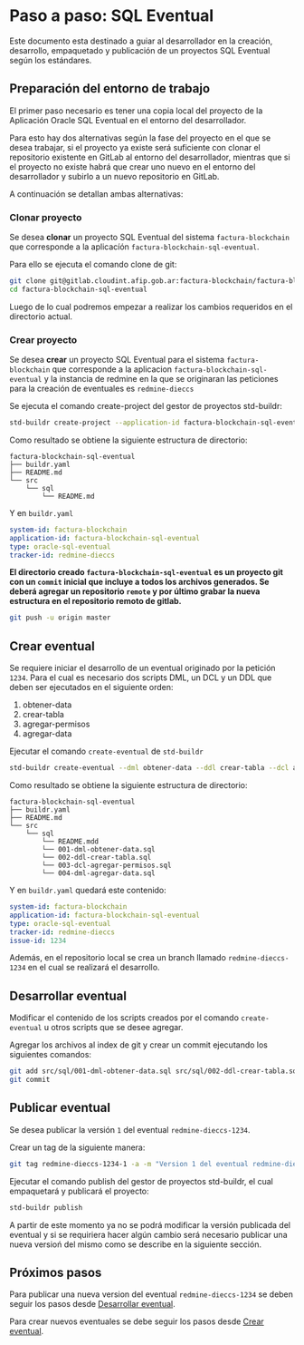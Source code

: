 # Paso a paso: SQL Eventual

Este documento esta destinado a guiar al desarrollador en la creación, desarrollo, empaquetado y publicación de un proyectos SQL Eventual según los estándares.

## Preparación del entorno de trabajo

El primer paso necesario es tener una copia local del proyecto de la Aplicación Oracle SQL Eventual en el entorno del desarrollador.

Para esto hay dos alternativas según la fase del proyecto en el que se desea trabajar, si el proyecto ya existe será suficiente con clonar el repositorio existente en GitLab al entorno del desarrollador, mientras que si el proyecto no existe habrá que crear uno nuevo en el entorno del desarrollador y subirlo a un nuevo repositorio en GitLab.

A continuación se detallan ambas alternativas:

### Clonar proyecto

Se desea **clonar** un proyecto SQL Eventual del sistema `factura-blockchain` que corresponde a la aplicacíón `factura-blockchain-sql-eventual`.

Para ello se ejecuta el comando clone de git:

```bash
git clone git@gitlab.cloudint.afip.gob.ar:factura-blockchain/factura-blockchain-sql-eventual.git
cd factura-blockchain-sql-eventual
```

Luego de lo cual podremos empezar a realizar los cambios requeridos en el directorio actual.

### Crear proyecto

Se desea **crear** un proyecto SQL Eventual para el sistema `factura-blockchain` que corresponde a la aplicacion `factura-blockchain-sql-eventual` y la instancia de redmine en la que se originaran las peticiones para la creación de eventuales es `redmine-dieccs`

Se ejecuta el comando create-project del gestor de proyectos std-buildr:

```bash
std-buildr create-project --application-id factura-blockchain-sql-eventual  --system-id factura-blockchain --type oracle-sql-eventual --tracker-id redmine-dieccs
```

Como resultado se obtiene la siguiente estructura de directorio:

```tree
factura-blockchain-sql-eventual
├── buildr.yaml
├── README.md
└── src
    └── sql
        └── README.md
```

Y en `buildr.yaml`

```yaml
system-id: factura-blockchain
application-id: factura-blockchain-sql-eventual
type: oracle-sql-eventual
tracker-id: redmine-dieccs
```

**El directorio creado `factura-blockchain-sql-eventual` es un proyecto git con un `commit` inicial que incluye a todos los archivos generados.  Se deberá agregar un repositorio `remote` y por último grabar la nueva estructura en el repositorio remoto de gitlab.**

```bash
git push -u origin master
```

## Crear eventual

Se requiere iniciar el desarrollo de un eventual originado por la petición `1234`. Para el cual es necesario dos scripts DML, un DCL y un DDL que deben ser ejecutados en el siguiente orden:

1. obtener-data
2. crear-tabla
3. agregar-permisos
4. agregar-data

Ejecutar el comando `create-eventual` de `std-buildr`

```bash
std-buildr create-eventual --dml obtener-data --ddl crear-tabla --dcl agregar-permisos --dml agregar-data -i 1234
```

Como resultado se obtiene la siguiente estructura de directorio:

```tree
factura-blockchain-sql-eventual
├── buildr.yaml
├── README.md
└── src
    └── sql
        └── README.mdd
        └── 001-dml-obtener-data.sql
        └── 002-ddl-crear-tabla.sql
        └── 003-dcl-agregar-permisos.sql
        └── 004-dml-agregar-data.sql
```

Y en `buildr.yaml` quedará este contenido:

```yaml
system-id: factura-blockchain
application-id: factura-blockchain-sql-eventual
type: oracle-sql-eventual
tracker-id: redmine-dieccs
issue-id: 1234
```

Además, en el repositorio local se crea un branch llamado `redmine-dieccs-1234` en el cual se realizará el desarrollo.

## Desarrollar eventual

Modificar el contenido de los scripts creados por el comando `create-eventual` u otros scripts que se desee agregar.

Agregar los archivos al index de git y crear un commit ejecutando los siguientes comandos:

```bash
git add src/sql/001-dml-obtener-data.sql src/sql/002-ddl-crear-tabla.sql src/sql/003-dcl-agregar-permisos.sql src/sql/004-dml-agregar-data.sql
git commit
```

## Publicar eventual

Se desea publicar la versión `1`  del eventual `redmine-dieccs-1234`.

Crear un tag de la siguiente manera:

```bash
git tag redmine-dieccs-1234-1 -a -m "Version 1 del eventual redmine-dieccs-1234"
```

Ejecutar el comando publish del gestor de proyectos std-buildr, el cual empaquetará y publicará el proyecto:

```bash
std-buildr publish
```

A partir de este momento ya no se podrá modificar la versión publicada del eventual y si se requiriera hacer algún cambio será necesario publicar una nueva versioń del mismo como se describe en la siguiente sección.

## Próximos pasos

Para publicar una nueva version del eventual `redmine-dieccs-1234` se deben seguir los pasos desde [Desarrollar eventual](#Desarrollar-eventual).

Para crear nuevos eventuales se debe seguir los pasos desde [Crear eventual](#Crear-eventual).
